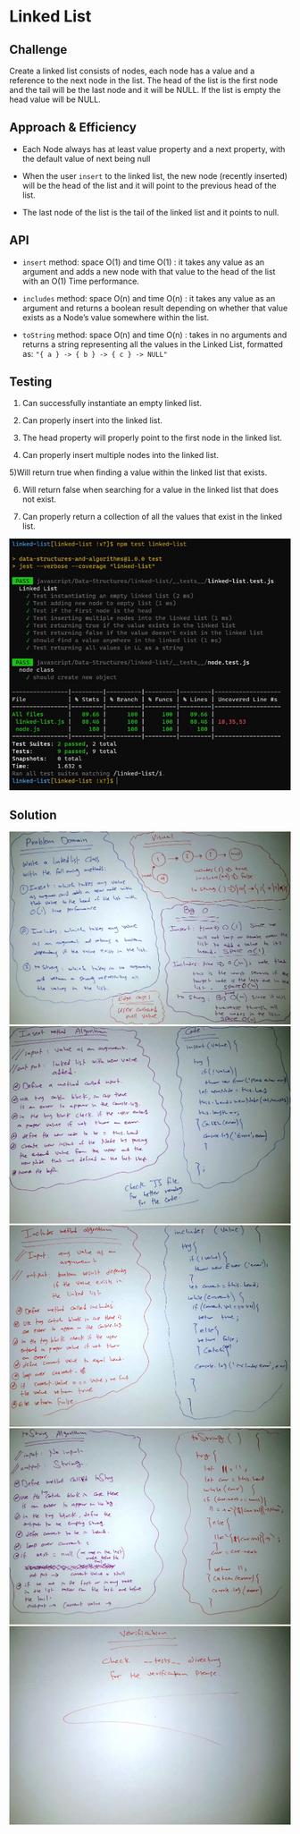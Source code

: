 # Linked List


## Challenge

Create a linked list consists of nodes, each node has a value and a reference to the next node in the list. The head of the list is the first node and the tail will be the last node and it will be NULL.
If the list is empty the head value will be NULL.

## Approach & Efficiency

* Each Node always has at least value property and a next property, with the default value of next being null

* When the user `insert` to the  linked list, the new node (recently inserted) will be the head of the list and it will point to the previous head of the list.


* The last node of the list is the tail of the linked list and it  points to null.


## API
* `insert` method: space O(1) and time O(1) : it takes any value as an argument and adds a new node with that value to the head of the list with an O(1) Time performance.

* `includes` method: space O(n) and time O(n) : it takes any value as an argument and returns a boolean result depending on whether that value exists as a Node’s value somewhere within the list.

* `toString` method: space O(n) and time O(n) : takes in no arguments and returns a string representing all the values in the Linked List, formatted as:
`"{ a } -> { b } -> { c } -> NULL"`

## Testing

1) Can successfully instantiate an empty linked list.

2) Can properly insert into the linked list.

3) The head property will properly point to the first node in the linked list.

4) Can properly insert multiple nodes into the linked list.

5)Will return true when finding a value within the linked list that exists.

6) Will return false when searching for a value in the linked list that does not exist.

7) Can properly return a collection of all the values that exist in the linked list.

![](img/test.JPG)


## Solution
![](./img/ll1.jpg)
![](./img/ll2.jpg)
![](./img/ll3.jpg)
![](./img/ll4.jpg)
![](./img/ll5.jpg)







